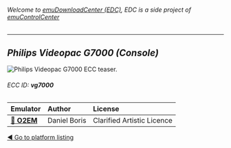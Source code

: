 ###### Welcome to [emuDownloadCenter (EDC)](https://github.com/PhoenixInteractiveNL/emuDownloadCenter/wiki/), EDC is a side project of [emuControlCenter](https://github.com/PhoenixInteractiveNL/emuControlCenter/wiki/)
***
## _Philips Videopac G7000 (Console)_
![](https://raw.githubusercontent.com/wiki/PhoenixInteractiveNL/emuDownloadCenter/images_platform/ecc_vg7000_teaser.png "Philips Videopac G7000 ECC teaser.")
###### ECC ID: **vg7000**

| Emulator   | Author      | License     |
|:-----------|:------------|:------------|
| [:file_folder: **O2EM**](https://github.com/PhoenixInteractiveNL/emuDownloadCenter/wiki/Emulator-o2em#menu) | Daniel Boris | Clarified Artistic Licence |

[:arrow_backward: Go to platform listing](https://github.com/PhoenixInteractiveNL/emuDownloadCenter/wiki/EDC-Platform-List)
